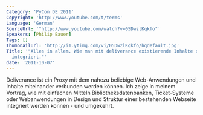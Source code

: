 ```yaml
---
Category: 'PyCon DE 2011'
Copyright: 'http://www.youtube.com/t/terms'
Language: 'German'
SourceUrl: '"http://www.youtube.com/watch?v=05DwzlKqkfo"'
Speakers: [Philip Bauer]
Tags: []
ThumbnailUrl: 'http://i1.ytimg.com/vi/05DwzlKqkfo/hqdefault.jpg'
Title: '"Alles in allem. Wie man mit deliverance existierende Inhalte oder Anwendungen
  integriert."'
date: '2011-10-07'
---
```

Deliverance ist ein Proxy mit dem nahezu beliebige Web-Anwendungen und Inhalte miteinander verbunden werden können. Ich zeige in meinem Vortrag, wie mit einfachen Mitteln Bibliotheksdatenbanken, Ticket-Systeme oder Webanwendungen in Design und Struktur einer bestehenden Webseite integriert werden können - und umgekehrt.
